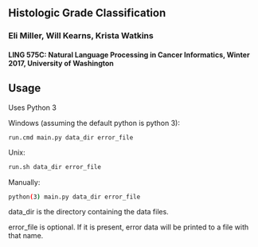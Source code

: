 Histologic Grade Classification
-----

### Eli Miller, Will Kearns, Krista Watkins
#### LING 575C: Natural Language Processing in Cancer Informatics, Winter 2017, University of Washington

Usage
-----

Uses Python 3 

Windows (assuming the default python is python 3):
```
run.cmd main.py data_dir error_file
```
Unix:
```bash
run.sh data_dir error_file
```
Manually:
```bash
python(3) main.py data_dir error_file
```

data_dir is the directory containing the data files.

error_file is optional. If it is present, error data will be printed to a file with that name.
